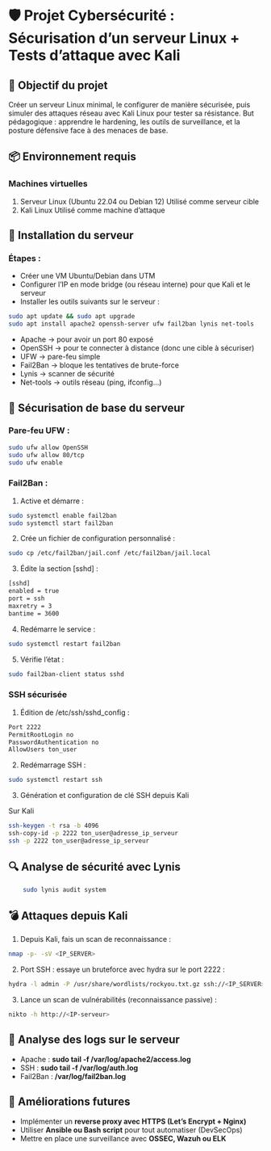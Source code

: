 # 🛡️ Projet Cybersécurité : Sécurisation d’un serveur Linux + Tests d’attaque avec Kali

## 🎯 Objectif du projet

Créer un serveur Linux minimal, le configurer de manière sécurisée, puis simuler des attaques réseau avec Kali Linux pour tester sa résistance.
But pédagogique : apprendre le hardening, les outils de surveillance, et la posture défensive face à des menaces de base.

## 📦 Environnement requis

### Machines virtuelles
1. Serveur Linux (Ubuntu 22.04 ou Debian 12)
Utilisé comme serveur cible
2. Kali Linux
Utilisé comme machine d’attaque



## 🔧 Installation du serveur

### Étapes :
- Créer une VM Ubuntu/Debian dans UTM
- Configurer l’IP en mode bridge (ou réseau interne) pour que Kali et le serveur
- Installer les outils suivants sur le serveur :

```bash
sudo apt update && sudo apt upgrade
sudo apt install apache2 openssh-server ufw fail2ban lynis net-tools
```

- Apache → pour avoir un port 80 exposé
- OpenSSH → pour te connecter à distance (donc une cible à sécuriser)
- UFW → pare-feu simple
- Fail2Ban → bloque les tentatives de brute-force
- Lynis → scanner de sécurité
- Net-tools → outils réseau (ping, ifconfig…)



## 🔐 Sécurisation de base du serveur


### Pare-feu UFW :
```bash
sudo ufw allow OpenSSH
sudo ufw allow 80/tcp
sudo ufw enable
```

### Fail2Ban :
1.  Active et démarre :
```bash
sudo systemctl enable fail2ban
sudo systemctl start fail2ban
```

2. Crée un fichier de configuration personnalisé :
```bash
sudo cp /etc/fail2ban/jail.conf /etc/fail2ban/jail.local
```

3. Édite la section [sshd] :
```bash
[sshd]
enabled = true
port = ssh
maxretry = 3
bantime = 3600
```

4. Redémarre le service :
```bash
sudo systemctl restart fail2ban
```

5. Vérifie l’état :
```bash
sudo fail2ban-client status sshd
```

### SSH sécurisée
1. Édition de /etc/ssh/sshd_config :
```bash
Port 2222
PermitRootLogin no
PasswordAuthentication no
AllowUsers ton_user
```
2. Redémarrage SSH :
```bash
sudo systemctl restart ssh
```

3. Génération et configuration de clé SSH depuis Kali

Sur Kali
```bash
ssh-keygen -t rsa -b 4096
ssh-copy-id -p 2222 ton_user@adresse_ip_serveur
ssh -p 2222 ton_user@adresse_ip_serveur
```


## 🔍 Analyse de sécurité avec Lynis
```bash
    sudo lynis audit system
```


## 💣 Attaques depuis Kali

1. Depuis Kali, fais un scan de reconnaissance :
```bash
nmap -p- -sV <IP_SERVER>
```

2. Port SSH : essaye un bruteforce avec hydra sur le port 2222 :
```bash
hydra -l admin -P /usr/share/wordlists/rockyou.txt.gz ssh://<IP_SERVER> -s 2222
```

3. Lance un scan de vulnérabilités (reconnaissance passive) :
```bash
nikto -h http://<IP-serveur>
```


## 📁 Analyse des logs sur le serveur
- Apache : **sudo tail -f /var/log/apache2/access.log**
- SSH : **sudo tail -f /var/log/auth.log**
- Fail2Ban : **/var/log/fail2ban.log**


## 📌 Améliorations futures
- Implémenter un **reverse proxy avec HTTPS (Let’s Encrypt + Nginx)**
- Utiliser **Ansible ou Bash script** pour tout automatiser (DevSecOps)
- Mettre en place une surveillance avec **OSSEC, Wazuh ou ELK**

